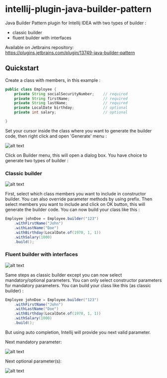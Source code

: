# intellij-plugin-java-builder-pattern

Java Builder Pattern plugin for Intellij IDEA with two types of builder :
- classic builder
- fluent builder with interfaces

Available on Jetbrains repository: https://plugins.jetbrains.com/plugin/13749-java-builder-pattern

## Quickstart

Create a class with members, in this example :

```java
public class Employee {
    private String socialSecurityNumber;    // required
    private String firstName;               // required
    private String lastName;                // required
    private LocalDate birthday;             // optional
    private int salary;                     // optional

}
```

Set your cursor inside the class where you want to generate the builder code, then right click and open 'Generate' menu :

![alt text](https://github.com/sbouclier/intellij-plugin-java-builder-pattern/blob/master/public/images/generate.png?raw=true "Generate")

Click on Builder menu, this will open a dialog box. You have choice to generate two types of builder :

### Classic builder

![alt text](https://github.com/sbouclier/intellij-plugin-java-builder-pattern/blob/master/public/images/classic_builder.png?raw=true "Classic builder")

First, select which class members you want to include in constructor builder. You can also override parameter methods by using prefix. Then select members you want to include and click on OK button, this will generate the builder code.
You can now build your class like this :

```java
Employee johnDoe = Employee.builder("123")
    .withFirstName("John")
    .withLastName("Doe")
    .withBirthday(LocalDate.of(1970, 1, 1))
    .withSalary(1000)
    .build();
```

### Fluent builder with interfaces

![alt text](https://github.com/sbouclier/intellij-plugin-java-builder-pattern/blob/master/public/images/builder_with_interfaces.png?raw=true "Builder with interfaces")

Same steps as classic builder except you can now select mandatory/optional parameters. You can only select constructor parameters for mandatory parameters.
You can build your class like this (as classic builder) :

```java
Employee johnDoe = Employee.builder("123")
    .withFirstName("John")
    .withLastName("Doe")
    .withBirthday(LocalDate.of(1970, 1, 1))
    .withSalary(1000)
    .build();
```

But using auto completion, Intellij will provide you next valid parameter.

Next mandatory parameter:

![alt text](https://github.com/sbouclier/intellij-plugin-java-builder-pattern/blob/master/public/images/mandatory_parameter_completion.png?raw=true "Auto completion of next mandatory parameter")

Next optional parameter(s):

![alt text](https://github.com/sbouclier/intellij-plugin-java-builder-pattern/blob/master/public/images/optional_parameter_completion.png?raw=true "Auto completion of next optional parameter(s)")
